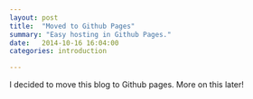 ```yaml
---
layout: post
title:  "Moved to Github Pages"
summary: "Easy hosting in Github Pages."
date:   2014-10-16 16:04:00
categories: introduction

---
```


I decided to move this blog to Github pages. More on this later!
